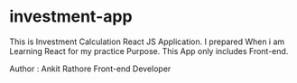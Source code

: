 # investment-app
This is Investment Calculation React JS Application. I prepared When i am Learning React for my practice Purpose. This App only includes Front-end.

Author : Ankit Rathore
Front-end Developer